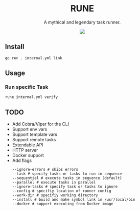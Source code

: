 <div align="center">
<h1>RUNE</h1>
<p>
A mythical and legendary task runner.
</p>
<img src="https://github.com/stuart-haas/rune/assets/12514075/5f7300bb-5f24-4c6e-a379-a9ff3028c7df" />
</div>

## Install

```
go run . internal.yml link
```

## Usage

### Run specific Task

`rune internal.yml verify`

## TODO

* Add Cobra/Viper for the CLI
* Support env vars
* Support template vars
* Support remote tasks
* Extendable API
* HTTP server
* Docker support
* Add flags
  ```
  --ignore-errors # skips errors
  --task # specify tasks or tasks to run in sequence
  --sequential # execute tasks in sequence (default)
  --parallel # execute tasks in parallel
  --ignore-tasks # specify task or tasks to ignore
  --config # specifiy location of runner config
  --work-dir # specifiy working directory
  --install # build and make symbol link in /usr/local/bin
  --docker # support executing from Docker image
  ```
